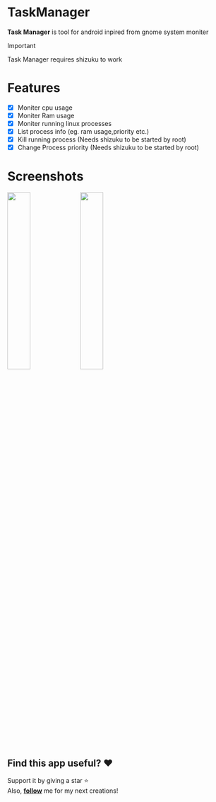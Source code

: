 # TaskManager
**Task Manager** is tool for android inpired from gnome system moniter

> [!IMPORTANT]
Task Manager requires shizuku to work

# Features
- [x] Moniter cpu usage
- [x] Moniter Ram usage
- [x] Moniter running linux processes
- [x] List process info (eg. ram usage,priority etc.)
- [x] Kill running process (Needs shizuku to be started by root)
- [x] Change Process priority (Needs shizuku to be started by root)

# Screenshots
<div>
  <img src="https://github.com/user-attachments/assets/d1634569-bf59-4411-83f7-abba2c93b2e8" width="32%" />
  <img src="https://github.com/user-attachments/assets/f70064e8-7d65-49e8-b86c-1585779f1460" width="32%" />
</div>



## Find this app useful? :heart:
Support it by giving a star :star: <br>
Also, **__[follow](https://github.com/Rohitkushvaha01)__** me for my next creations!


